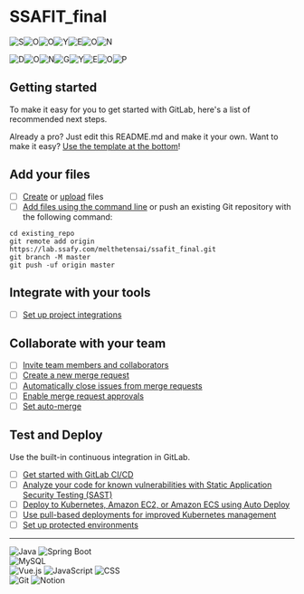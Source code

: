 # SSAFIT_final

![S](https://img.shields.io/badge/-%23FFC0CB?style=flat-square&logo=sega&logoColor=white)![O](https://img.shields.io/badge/-%23FF69B4?style=flat-square&logo=opera&logoColor=white)![O](https://img.shields.io/badge/-%23FF1493?style=flat-square&logo=operagx&logoColor=white)![Y](https://img.shields.io/badge/-%23DB7093?style=flat-square&logo=ycombinator&logoColor=white)![E](https://img.shields.io/badge/-%23C71585?style=flat-square&logo=etsy&logoColor=white)![O](https://img.shields.io/badge/-%23FFB6C1?style=flat-square&logo=osano&logoColor=white)![N](https://img.shields.io/badge/-%23FF00FF?style=flat-square&logo=netflix&logoColor=white)


![D](https://img.shields.io/badge/-%231E90FF?style=flat-square&logo=d&logoColor=white)![O](https://img.shields.io/badge/-%231A74D3?style=flat-square&logo=opera&logoColor=white)![N](https://img.shields.io/badge/-%231563A9?style=flat-square&logo=naver&logoColor=white)![G](https://img.shields.io/badge/-%2312428E?style=flat-square&logo=google&logoColor=white)![Y](https://img.shields.io/badge/-%230F3074?style=flat-square&logo=yubico&logoColor=white)![E](https://img.shields.io/badge/-%230B1E5A?style=flat-square&logo=erlang&logoColor=white)![O](https://img.shields.io/badge/-%23000080?style=flat-square&logo=operagx&logoColor=white)![P](https://img.shields.io/badge/-%23000040?style=flat-square&logo=planet&logoColor=white)





## Getting started

To make it easy for you to get started with GitLab, here's a list of recommended next steps.

Already a pro? Just edit this README.md and make it your own. Want to make it easy? [Use the template at the bottom](#editing-this-readme)!

## Add your files

- [ ] [Create](https://docs.gitlab.com/ee/user/project/repository/web_editor.html#create-a-file) or [upload](https://docs.gitlab.com/ee/user/project/repository/web_editor.html#upload-a-file) files
- [ ] [Add files using the command line](https://docs.gitlab.com/ee/gitlab-basics/add-file.html#add-a-file-using-the-command-line) or push an existing Git repository with the following command:

```
cd existing_repo
git remote add origin https://lab.ssafy.com/melthetensai/ssafit_final.git
git branch -M master
git push -uf origin master
```

## Integrate with your tools

- [ ] [Set up project integrations](https://lab.ssafy.com/melthetensai/ssafit_final/-/settings/integrations)

## Collaborate with your team

- [ ] [Invite team members and collaborators](https://docs.gitlab.com/ee/user/project/members/)
- [ ] [Create a new merge request](https://docs.gitlab.com/ee/user/project/merge_requests/creating_merge_requests.html)
- [ ] [Automatically close issues from merge requests](https://docs.gitlab.com/ee/user/project/issues/managing_issues.html#closing-issues-automatically)
- [ ] [Enable merge request approvals](https://docs.gitlab.com/ee/user/project/merge_requests/approvals/)
- [ ] [Set auto-merge](https://docs.gitlab.com/ee/user/project/merge_requests/merge_when_pipeline_succeeds.html)

## Test and Deploy

Use the built-in continuous integration in GitLab.

- [ ] [Get started with GitLab CI/CD](https://docs.gitlab.com/ee/ci/quick_start/index.html)
- [ ] [Analyze your code for known vulnerabilities with Static Application Security Testing (SAST)](https://docs.gitlab.com/ee/user/application_security/sast/)
- [ ] [Deploy to Kubernetes, Amazon EC2, or Amazon ECS using Auto Deploy](https://docs.gitlab.com/ee/topics/autodevops/requirements.html)
- [ ] [Use pull-based deployments for improved Kubernetes management](https://docs.gitlab.com/ee/user/clusters/agent/)
- [ ] [Set up protected environments](https://docs.gitlab.com/ee/ci/environments/protected_environments.html)

***

![Java](https://img.shields.io/badge/Java-000000?style=flat-square&logo=openjdk&logoColor=white)
![Spring Boot](https://img.shields.io/badge/Spring_Boot-6DB33F?style=flat-square&logo=spring-boot&logoColor=white)<br>
![MySQL](https://img.shields.io/badge/MySQL-4479A1?style=flat-square&logo=mysql&logoColor=white)<br>
![Vue.js](https://img.shields.io/badge/Vue.js-4FC08D?style=flat-square&logo=vue.js&logoColor=white)
![JavaScript](https://img.shields.io/badge/JavaScript-F7DF1E?style=flat-)
![CSS](https://img.shields.io/badge/CSS-1572B6?style=flat-square&logo=css3&logoColor=white)<br>
![Git](https://img.shields.io/badge/Git-F05032?style=flat-square&logo=git&logoColor=white) 
![Notion](https://img.shields.io/badge/Notion-000000?style=flat-square&logo=notion&logoColor=white)<br>
